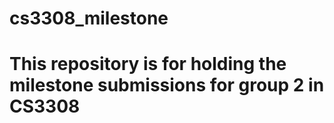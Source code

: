 # cs3308_milestone
# This repository is for holding the milestone submissions for group 2 in CS3308
